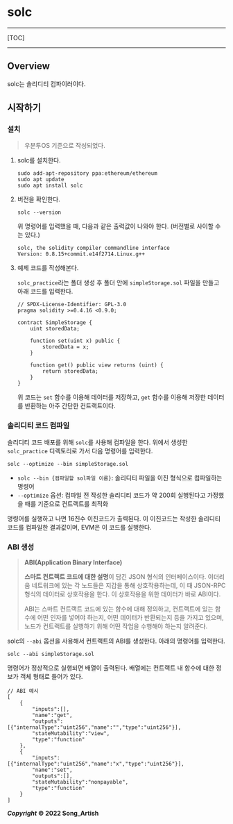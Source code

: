 # solc

---

[TOC]

---



## Overview

solc는 솔리디티 컴파이러이다.



## 시작하기

### 설치

> 우분투OS 기준으로 작성되었다.

1. solc를 설치한다.

   ```shell
   sudo add-apt-repository ppa:ethereum/ethereum
   sudo apt update
   sudo apt install solc
   ```

2. 버전을 확인한다.

   ```shell
   solc --version
   ```

   위 명령어를 입력했을 때, 다음과 같은 출력값이 나와야 한다. (버전별로 사이할 수는 있다.)

   ```
   solc, the solidity compiler commandline interface
   Version: 0.8.15+commit.e14f2714.Linux.g++
   ```

3. 예제 코드를 작성해본다.

   `solc_practice`라는 폴더 생성 후 폴더 안에 `simpleStorage.sol` 파일을 만들고 아래 코드를 입력한다.

   ```solidity
   // SPDX-License-Identifier: GPL-3.0
   pragma solidity >=0.4.16 <0.9.0;
   
   contract SimpleStorage {
       uint storedData;
   
       function set(uint x) public {
           storedData = x;
       }
   
       function get() public view returns (uint) {
           return storedData;
       }
   }
   ```

   위 코드는 `set` 함수를 이용해 데이터를 저장하고, `get` 함수를 이용해 저장한 데이터를 반환하는 아주 간단한 컨트랙트이다.

### 솔리디티 코드 컴파일

솔리디티 코드 배포를 위해 `solc`를 사용해 컴파일을 한다. 위에서 생성한 `solc_practice` 디렉토리로 가서 다음 명령어를 입력한다.

```shell
solc --optimize --bin simpleStorage.sol
```

- `solc --bin {컴파일할 sol파일 이름}`: 솔리디티 파일을 이진 형식으로 컴파일하는 명령어
- `--optimize` 옵션: 컴파일 전 작성한 솔리디티 코드가 약 200회 실행된다고 가정했을 때를 기준으로 컨트랙트를 최적화

명령어를 실행하고 나면 16진수 이진코드가 출력된다. 이 이진코드는 작성한 솔리디티 코드를 컴파일한 결과값이며, EVM은 이 코드를 실행한다.

### ABI 생성

> **ABI(Application Binary Interface)**
>
> **스마트 컨트랙트 코드에 대한 설명**이 담긴 JSON 형식의 인터페이스이다. 이더리움 네트워크에 있는 각 노드들은 지갑을 통해 상호작용하는데, 이 때 JSON-RPC 형식의 데이터로 상호작용을 한다. 이 상호작용을 위한 데이터가 바로 ABI이다.
>
> ABI는 스마트 컨트랙트 코드에 있는 함수에 대해 정의하고, 컨트랙트에 있는 함수에 어떤 인자를 넣어야 하는지, 어떤 데이터가 반환되는지 등을 가지고 있으며, 노드가 컨트랙트를 실행하기 위해 어떤 작업을 수행해야 하는지 알려준다.

solc의 `--abi` 옵션을 사용해서 컨트랙트의 ABI를 생성한다. 아래의 명령어를 입력한다.

```shell
solc --abi simpleStorage.sol
```

명령어가 정상적으로 실행되면 배열이 출력된다. 배열에는 컨트랙트 내 함수에 대한 정보가 객체 형태로 들어가 있다.

```solidity
// ABI 예시
[
    {
        "inputs":[],
        "name":"get",
        "outputs":[{"internalType":"uint256","name":"","type":"uint256"}],
        "stateMutability":"view",
        "type":"function"
    },
    {
        "inputs":[{"internalType":"uint256","name":"x","type":"uint256"}],
        "name":"set",
        "outputs":[],
        "stateMutability":"nonpayable",
        "type":"function"
    }
]
```





***Copyright* © 2022 Song_Artish**